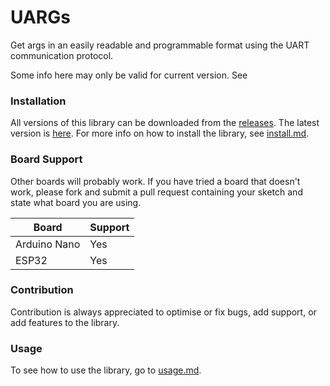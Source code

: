 # UARGs
Get args in an easily readable and programmable format using the UART communication protocol.

Some info here may only be valid for current version. See 

### Installation

All versions of this library can be downloaded from the [releases](https://github.com/imTofuu/UARGs/releases/). The latest version is [here](https://github.com/imTofuu/UARGs/releases/tag/v1.0.1). For more info on how to install the library, see [install.md](install.md).

### Board Support

Other boards will probably work. If you have tried a board that doesn't work, please fork and submit a pull request containing your sketch and state what board you are using.

| Board        | Support |
| ------------ | ------- |
| Arduino Nano | Yes     |
| ESP32        | Yes     |

### Contribution

Contribution is always appreciated to optimise or fix bugs, add support, or add features to the library.

### Usage
To see how to use the library, go to [usage.md](usage.md).